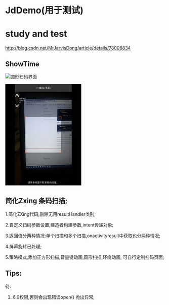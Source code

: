 # JdDemo(用于测试)
# study and test
http://blog.csdn.net/MrJarvisDong/article/details/78008834
## ShowTime

![圆形扫码界面](https://github.com/JarvisBuop/JdDemo/blob/master/circle_scan2.gif "Scan by Circle")

![方形扫码界面](https://github.com/JarvisBuop/JdDemo/blob/master/round_scan.gif "Scan by Round")

## 简化Zxing 条码扫描;

1.简化ZXing代码,删除无用resultHandler类别;

2.自定义扫码参数设置,建造者构建参数,intent传递对象;

3.返回值分两种情况:单个扫描和多个扫描,onactivityresult中获取也分两种情况;

4.屏幕旋转已处理;

5.策略模式,添加正方形扫描,音量键动画,圆形扫描,环绕动画,
  可自行定制扫码页面;


## Tips:
待:

1. 6.0权限,否则会出现错误open() 抛出异常;

